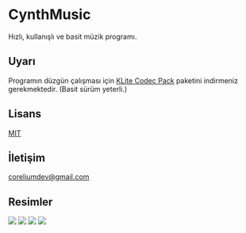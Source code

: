 # CynthMusic
Hızlı, kullanışlı ve basit müzik programı.

## Uyarı
Programın düzgün çalışması için [KLite Codec Pack](https://codecguide.com/download_kl) paketini indirmeniz gerekmektedir. (Basit sürüm yeterli.)

## Lisans

[MIT](https://opensource.org/licenses/MIT)

## İletişim

coreliumdev@gmail.com

## Resimler

![](https://i.ibb.co/SKR7smm/1.png)
![](https://i.ibb.co/sm652Qr/2.png)
![](https://i.ibb.co/Fb37j9n/3.png)
![](https://i.ibb.co/hZ6Cw2F/4.png)
